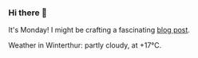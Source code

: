 ### Hi there :wave:

It's Monday! I might be crafting a fascinating [blog post](https://www.benjaminwuethrich.dev).

Weather in Winterthur: partly cloudy, at +17°C.
